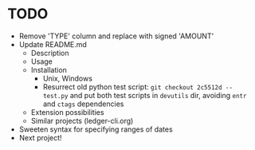 # TODO

* Remove 'TYPE' column and replace with signed 'AMOUNT'
* Update README.md
  * Description
  * Usage
  * Installation
    * Unix, Windows
    * Resurrect old python test script: `git checkout 2c5512d -- test.py`
      and put both test scripts in `devutils` dir, avoiding `entr` and `ctags`
      dependencies
  * Extension possibilities
  * Similar projects (ledger-cli.org)
* Sweeten syntax for specifying ranges of dates
* Next project!

